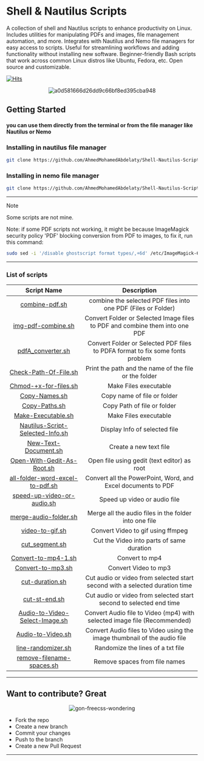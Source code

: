 # Shell & Nautilus Scripts

A collection of shell and Nautilus scripts to enhance productivity on Linux. Includes utilities for manipulating PDFs and images, file management automation, and more. Integrates with Nautilus and Nemo file managers for easy access to scripts. Useful for streamlining workflows and adding functionality without installing new software. Beginner-friendly Bash scripts that work across common Linux distros like Ubuntu, Fedora, etc. Open source and customizable.

[![Hits](https://hits.seeyoufarm.com/api/count/incr/badge.svg?url=https%3A%2F%2Fgithub.com%2FAhmedMohamedAbdelaty%2FShell-Nautilus-Scripts&count_bg=%2379C83D&title_bg=%23555555&icon=&icon_color=%23E7E7E7&title=Views&edge_flat=false)](https://hits.seeyoufarm.com)

<div align="center">
    <img src="https://github.com/AhmedMohamedAbdelaty/Shell-Nautilus-Scripts/assets/73834838/7ce3e469-cb6b-4bb6-acad-5cfa9ccc4753" alt="a0d581666d26dd9c66bf8ed395cba948">
</div>

## Getting Started

#### you can use them directly from the terminal or from the file manager like Nautilus or Nemo

### Installing in nautilus file manager

```bash
git clone https://github.com/AhmedMohamedAbdelaty/Shell-Nautilus-Scripts ~/.local/share/nautilus/scripts
```

### Installing in nemo file manager

```bash
git clone https://github.com/AhmedMohamedAbdelaty/Shell-Nautilus-Scripts ~/.local/share/nemo/scripts
```

---

> [!NOTE]
> Some scripts are not mine.

Note: if some PDF scripts not working, it might be because ImageMagick security policy 'PDF' blocking conversion from PDF to images, to fix it, run this command:

```bash
sudo sed -i '/disable ghostscript format types/,+6d' /etc/ImageMagick-6/policy.xml
```

---

### List of scripts

|                                                                                 Script Name                                                                                 |                                  Description                                  |
| :-------------------------------------------------------------------------------------------------------------------------------------------------------------------------: | :---------------------------------------------------------------------------: |
|                                [combine-pdf.sh](https://github.com/AhmedMohamedAbdelaty/Shell-Nautilus-Scripts/blob/main/PDF/combine-pdf.sh)                                |         combine the selected PDF files into one PDF (Files or Folder)         |
|                            [img-pdf-combine.sh](https://github.com/AhmedMohamedAbdelaty/Shell-Nautilus-Scripts/blob/main/PDF/img-pdf-combine.sh)                            |  Convert Folder or Selected Image files to PDF and combine them into one PDF  |
|                             [pdfA_converter.sh](https://github.com/AhmedMohamedAbdelaty/Shell-Nautilus-Scripts/blob/main/PDF/pdfA_converter.sh)                             | Convert Folder or Selected PDF files to PDFA format to fix some fonts problem |
|                        [Check-Path-Of-File.sh](https://github.com/AhmedMohamedAbdelaty/Shell-Nautilus-Scripts/blob/main/Files/Check-Path-Of-File.sh)                        |             Print the path and the name of the file or the folder             |
|                       [Chmod-+x-for-files.sh](https://github.com/AhmedMohamedAbdelaty/Shell-Nautilus-Scripts/blob/main/Files/Chmod-%2Bx-for-files.sh)                       |                             Make Files executable                             |
|                                [Copy-Names.sh](https://github.com/AhmedMohamedAbdelaty/Shell-Nautilus-Scripts/blob/main/Files/Copy-Names.sh)                                |                          Copy name of file or folder                          |
|                                [Copy-Paths.sh](https://github.com/AhmedMohamedAbdelaty/Shell-Nautilus-Scripts/blob/main/Files/Copy-Paths.sh)                                |                          Copy Path of file or folder                          |
|                           [Make-Executable.sh](https://github.com/AhmedMohamedAbdelaty/Shell-Nautilus-Scripts/blob/main/Files/Make-Executable.sh)                           |                             Make Files executable                             |
|             [Nautilus-Script-Selected-Info.sh](https://github.com/AhmedMohamedAbdelaty/Shell-Nautilus-Scripts/blob/main/Files/Nautilus-Script-Selected-Info.sh)             |                         Display Info of selected file                         |
|                         [New-Text-Document.sh](https://github.com/AhmedMohamedAbdelaty/Shell-Nautilus-Scripts/blob/main/Files/New-Text-Document.sh)                         |                            Create a new text file                             |
|                   [Open-With-Gedit-As-Root.sh](https://github.com/AhmedMohamedAbdelaty/Shell-Nautilus-Scripts/blob/main/Files/Open-With-Gedit-As-Root.sh)                   |                  Open file using gedit (text editor) as root                  |
|               [all-folder-word-excel-to-pdf.sh](https://github.com/AhmedMohamedAbdelaty/Shell-Nautilus-Scripts/blob/main/PDF/all-folder-word-excel-to-pdf.sh)               |         Convert all the PowerPoint, Word, and Excel documents to PDF          |
|            [speed-up-video-or-audio.sh](https://github.com/AhmedMohamedAbdelaty/Shell-Nautilus-Scripts/blob/main/Audio-Video-Images/speed-up-video-or-audio.sh)             |                         Speed up video or audio file                          |
|                 [merge-audio-folder.sh](https://github.com/AhmedMohamedAbdelaty/Shell-Nautilus-Scripts/blob/main/Audio-Video-Images/merge-audio-folder.sh)                  |             Merge all the audio files in the folder into one file             |
|                     [video-to-gif.sh](https://github.com/AhmedMohamedAbdelaty/Shell-Nautilus-Scripts/blob/main/Audio-Video-Images/gif/video-to-gif.sh)                      |                       Convert Video to gif using ffmpeg                       |
|            [cut_segment.sh](https://github.com/AhmedMohamedAbdelaty/Shell-Nautilus-Scripts/blob/main/Audio-Video-Images/Cut%20Audio%20-%20Video/cut_segment.sh)             |                   Cut the Video into parts of same duration                   |
|                   [Convert-to-mp4-1.sh](https://github.com/AhmedMohamedAbdelaty/Shell-Nautilus-Scripts/blob/main/Audio-Video-Images/Convert-to-mp4-1.sh)                    |                                Convert to mp4                                 |
|                     [Convert-to-mp3.sh](https://github.com/AhmedMohamedAbdelaty/Shell-Nautilus-Scripts/blob/main/Audio-Video-Images/Convert-to-mp3.sh)                      |                             Convert Video to mp3                              |
|           [cut-duration.sh](https://github.com/AhmedMohamedAbdelaty/Shell-Nautilus-Scripts/blob/main/Audio-Video-Images/Cut%20Audio%20-%20Video/cut-duration.sh)            |  Cut audio or video from selected start second with a selected duration time  |
|                 [cut-st-end.sh](https://github.com/AhmedMohamedAbdelaty/Shell-Nautilus-Scripts/blob/main/Audio-Video-Images/Cut-Audio-Video/cut-st-end.sh)                  |      Cut audio or video from selected start second to selected end time       |
| [Audio-to-Video-Select-Image.sh](https://github.com/AhmedMohamedAbdelaty/Shell-Nautilus-Scripts/blob/main/Audio-Video-Images/Audio-to-Video/Audio-to-Video-Select-Image.sh) |   Convert Audio file to Video (mp4) with selected image file (Recommended)    |
|              [Audio-to-Video.sh](https://github.com/AhmedMohamedAbdelaty/Shell-Nautilus-Scripts/blob/main/Audio-Video-Images/Audio-to-Video/Audio-to-Video.sh)              |   Convert Audio files to Video using the image thumbnail of the audio file    |
|                           [line-randomizer.sh](https://github.com/AhmedMohamedAbdelaty/Shell-Nautilus-Scripts/blob/main/Files/line-randomizer.sh)                           |                       Randomize the lines of a txt file                       |
|                    [remove-filename-spaces.sh](https://github.com/AhmedMohamedAbdelaty/Shell-Nautilus-Scripts/blob/main/Files/remove-filename-spaces.sh)                    |                         Remove spaces from file names                         |

---

## Want to contribute? Great

<div align="center">
    <img src="https://github.com/AhmedMohamedAbdelaty/Shell-Nautilus-Scripts/assets/73834838/a75b5e6e-7f3e-4439-9e89-4abd9ff1881b" alt="gon-freecss-wondering">
</div>

- Fork the repo
- Create a new branch
- Commit your changes
- Push to the branch
- Create a new Pull Request

---
